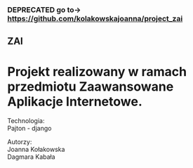### DEPRECATED go to-> https://github.com/kolakowskajoanna/project_zai
## ZAI

# Projekt realizowany w ramach przedmiotu Zaawansowane Aplikacje Internetowe.

Technologia:   
Pajton - django

Autorzy:  
Joanna Kołakowska  
Dagmara Kabała  

